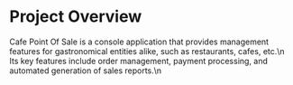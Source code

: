 # Project Overview

Cafe Point Of Sale is a console application that provides management features for gastronomical entities alike, such as restaurants, cafes, etc.\n
Its key features include order management, payment processing, and automated generation of sales reports.\n
